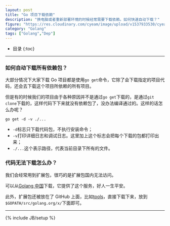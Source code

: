 ```yaml
---
layout: post
title: "Go 项目下载依赖"
description: "换电脑或者重新部署环境的时候经常需要下载依赖。如何快速自动下载？"
figure: "https://res.cloudinary.com/cyeam/image/upload/v1537933530/cyeam/1_TH1hO3pOgPzLXzXrylxyCg.png"
category: "Golang"
tags: ["Golang","Dep"]
---
```


* 目录
{:toc}
---

### 如何自动下载所有依赖包？

大部分情况下大家下载 Go 项目都是使用`go get`命令，它除了会下载指定的项目代码，还会去下载这个项目所依赖的所有项目。

但是有的时候我们的项目由于各种原因并不是通过`go get`下载的，是通过`git clone`下载的，这样代码下下来就没有依赖包了，没办法编译通过的。这样的话怎么办呢？

	go get -d -v ./...

+ `-d`标志只下载代码包，不执行安装命令；
+ `-v`打印详细日志和调试日志。这里加上这个标志会把每个下载的包都打印出来；
+ `./...`这个表示路径，代表当前目录下所有的文件。

<ins class="adsbygoogle"
     style="display:block; text-align:center;"
     data-ad-layout="in-article"
     data-ad-format="fluid"
     data-ad-client="ca-pub-1651120361108148"
     data-ad-slot="4918476613"></ins>
<script>
     (adsbygoogle = window.adsbygoogle || []).push({});
</script>

### 代码无法下载怎么办？

我们会经常用到扩展包，很巧的是扩展包国内无法访问。

可以从[Golang 中国](https://golangtc.com/download/package)下载，它提供了这个服务，好人一生平安。

此外，扩展包还被放在了 GitHub 上面，比如[tools](https://github.com/golang/tools)，直接下载下来，放到`$GOPATH/src/golang.org/x/`下面即可。


---



 

{% include JB/setup %}